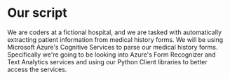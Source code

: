 # Our script

We are coders at a fictional hospital, and we are tasked with automatically extracting patient information from medical history forms.
We will be using Microsoft Azure's Cognitive Services to parse our medical history forms. Specifically we're going to be looking into
Azure's Form Recognizer and Text Analytics services and using our Python Client libraries to better access the services.